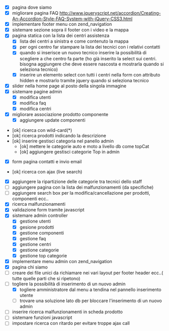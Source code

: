 - [X] pagina dove siamo
- [X] migliorare pagina FAQ
http://www.jqueryscript.net/accordion/Creating-An-Accordion-Style-FAQ-System-with-jQuery-CSS3.html
- [X] implementare footer menu con zend_navigation
- [X] sistemare sezione sopra il footer con i video e la mappa
- [X] pagina statica con la lista dei centri assistenza
  - [X] lista dei centri a sinistra e come contenuto la mappa
  - [X] per ogni centro far stampare la lista dei tecnici con i relativi contatti
  - [X] quando si inserisce un nuovo tecnico inserire la possibilità di scegliere a che centro fa parte
  (ho già inserito la select sui centri. bisogna aggiungere che deve essere nascosta e mostrarla quando si seleziona tecnico)
  - [X] inserire un elemento select con tutti i centri nella form con attributo hidden e mostrarlo tramite jquery quando si seleziona tecnico
- [X] slider nella home page al posto della singola immagine
- [X] sistemare pagine admin
  - [X] modifica utenti
  - [X] modifica faq
  - [X] modifica centri
- [X] migliorare associazione prodotto componente
   - [X] aggiungere update componenti
- [ok] ricerca con wild-card(*)
- [ok] ricerca prodotti indicando la descrizione
- [ok] inserire gestisci categoria nel panello admin
  - [ok] mettere le categorie auto e moto a livello db come topCat
  - [ok] aggiungere gestisci categorie Top in admin
- [X] form pagina contatti e invio email
- [ok] ricerca con ajax (live search)
- [X] aggiungere la ripartizione delle categorie tra tecnici dello staff
- [ ] aggiungere pagina con la lista dei malfunzionamenti (da specifiche)
- [ ] aggiungere search box per la modifica/cancellazione per prodotti, componenti ecc..
- [X] ricerca malfunzionamenti
- [X] validazione form tramite javascript
- [X] sistemare admin controller
  - [X] gestione utenti
  - [X] gesione prodotti
  - [X] gestione componenti
  - [X] gestione faq
  - [X] gestione centri
  - [X] gestione categorie
  - [X] gestione top categorie
- [X] implementare menu admin con zend_navigation
- [X] pagina chi siamo
- [ ] creare dei file unici da richiamare nei vari layout per footer header ecc..( tutte quelle parti che si ripetono)
- [ ] togliere la possibilità di inserimento di un nuovo admin
  - [X] togliere amministratore dal menu a tendina nel pannello inserimento utente
  - [ ] trovare una soluzione lato db per bloccare l'inserimento di un nuovo admin
- [ ] inserire ricerca malfunzionamenti in scheda prodotto
- [ ] sistemare funzioni javascript
- [ ] impostare ricerca con ritardo per evitare troppe ajax call
